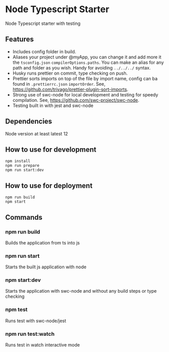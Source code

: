 # Node Typescript Starter

Node Typescript starter with testing

## Features

- Includes config folder in build.
- Aliases your project under @myApp, you can change it and add more it the `tsconfig.json` `compilerOptions.paths`. You can make an alias for any path and folder as you wish. Handy for avoiding `../../../` syntax.
- Husky runs prettier on commit, type checking on push.
- Prettier sorts imports on top of the file by import name, config can ba found in `.prettierrc.json` `importOrder`. See, https://github.com/trivago/prettier-plugin-sort-imports.
- Strong use of swc-node for local development and testing for speedy compilation. See, https://github.com/swc-project/swc-node.
- Testing built in with jest and swc-node

## Dependencies

Node version at least latest 12

## How to use for development

`npm install`  
`npm run prepare`  
`npm run start:dev`

## How to use for deployment

`npm run build`  
`npm start`

## Commands

### npm run build

Builds the application from ts into js

### npm run start

Starts the built js application with node

### npm start:dev

Starts the application with swc-node and without any build steps or type checking

### npm test

Runs test with swc-node/jest

### npm run test:watch

Runs test in watch interactive mode
